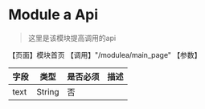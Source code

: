 # Module a Api

> 这里是该模块提高调用的api

【页面】模块首页
【调用】"/modulea/main_page"
【参数】

| 字段 | 类型 | 是否必须 | 描述 |
| --- | --- | --- | --- |
| text | String | 否 |   |
